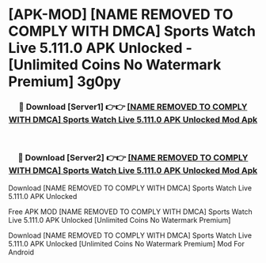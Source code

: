 # [APK-MOD] [NAME REMOVED TO COMPLY WITH DMCA] Sports  Watch Live 5.111.0 APK Unlocked - [Unlimited Coins No Watermark Premium] 3g0py



<div align="center">
<h3>🔴 Download [Server1] 👉👉 <a href="https://momento.my/?title=[NAME_REMOVED_TO_COMPLY_WITH_DMCA]_Sports__Watch_Live_5.111.0_APK_Unlocked">[NAME REMOVED TO COMPLY WITH DMCA] Sports  Watch Live 5.111.0 APK Unlocked Mod Apk</a></h3><br>

<h3>🔴 Download [Server2] 👉👉 <a href="https://momento.my/?title=[NAME_REMOVED_TO_COMPLY_WITH_DMCA]_Sports__Watch_Live_5.111.0_APK_Unlocked">[NAME REMOVED TO COMPLY WITH DMCA] Sports  Watch Live 5.111.0 APK Unlocked Mod Apk</a></h3>
</div>



Download [NAME REMOVED TO COMPLY WITH DMCA] Sports  Watch Live 5.111.0 APK Unlocked 

Free APK MOD [NAME REMOVED TO COMPLY WITH DMCA] Sports  Watch Live 5.111.0 APK Unlocked [Unlimited Coins No Watermark Premium]

Download [NAME REMOVED TO COMPLY WITH DMCA] Sports  Watch Live 5.111.0 APK Unlocked [Unlimited Coins No Watermark Premium] Mod For Android
